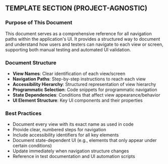 ## TEMPLATE SECTION (PROJECT-AGNOSTIC)

### Purpose of This Document
This document serves as a comprehensive reference for all navigation paths within the application's UI. It provides a structured way to document and understand how users and testers can navigate to each view or screen, supporting both manual testing and automated UI validation.

### Document Structure
- **View Names**: Clear identification of each view/screen
- **Navigation Paths**: Step-by-step instructions to reach each view
- **Accessibility Hierarchy**: Structured representation of view hierarchy 
- **Programmatic Selection**: Code snippets for programmatic navigation
- **State Dependencies**: Conditions that affect view appearance/behavior
- **UI Element Structure**: Key UI components and their properties

### Best Practices
- Document every view with its exact name as used in code
- Provide clear, numbered steps for navigation
- Include accessibility identifiers for all key elements
- Document state-dependent UI (e.g., elements that only appear under certain conditions)
- Update immediately when navigation structure changes
- Reference in test documentation and UI automation scripts

